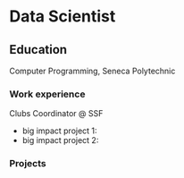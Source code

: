 # Data Scientist

## Education
Computer Programming, Seneca Polytechnic

### Work experience
Clubs Coordinator @ SSF
- big impact project 1:
- big impact project 2: 

### Projects
